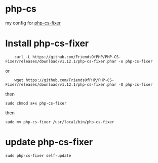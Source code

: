 # php-cs
my config for [php-cs-fixer](https://github.com/FriendsOfPHP/PHP-CS-Fixer)

# Install php-cs-fixer

```code
    curl -L https://github.com/FriendsOfPHP/PHP-CS-Fixer/releases/download/v1.12.1/php-cs-fixer.phar -o php-cs-fixer
```
or
```code
    wget https://github.com/FriendsOfPHP/PHP-CS-Fixer/releases/download/v1.12.1/php-cs-fixer.phar -O php-cs-fixer
```
then
```code
sudo chmod a+x php-cs-fixer
```
then
```code
sudo mv php-cs-fixer /usr/local/bin/php-cs-fixer
```

# update php-cs-fixer

```code
sudo php-cs-fixer self-update
```

